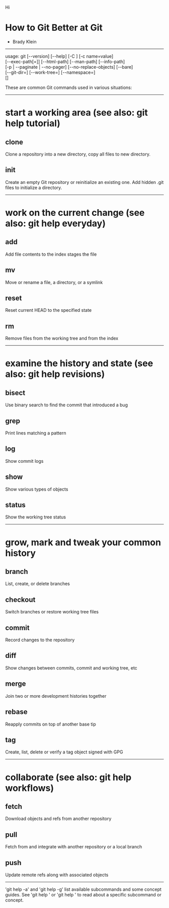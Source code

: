 Hi
# How to Git Better at Git

- Brady Klein

---

usage: git [--version] [--help] [-C <path>] [-c name=value]  
           [--exec-path[=<path>]] [--html-path] [--man-path] [--info-path]  
           [-p | --paginate | --no-pager] [--no-replace-objects] [--bare]  
           [--git-dir=<path>] [--work-tree=<path>] [--namespace=<name>]  
           <command> [<args>]  

These are common Git commands used in various situations:

---
# start a working area (see also: git help tutorial)
## clone

Clone a repository into a new directory, copy all files to new directory.
## init

Create an empty Git repository or reinitialize an existing one. Add hidden .git files to initialize a directory.

---

# work on the current change (see also: git help everyday)
## add

Add file contents to the index
stages the file

## mv
Move or rename a file, a directory, or a symlink

## reset
Reset current HEAD to the specified state

## rm
Remove files from the working tree and from the index

---

# examine the history and state (see also: git help revisions)
## bisect
Use binary search to find the commit that introduced a bug

## grep
Print lines matching a pattern

## log
 Show commit logs

## show
Show various types of objects

## status
Show the working tree status


---

# grow, mark and tweak your common history
## branch
List, create, or delete branches

## checkout
Switch branches or restore working tree files

## commit
Record changes to the repository

## diff
Show changes between commits, commit and working tree, etc

## merge
Join two or more development histories together

## rebase
Reapply commits on top of another base tip

## tag
Create, list, delete or verify a tag object signed with GPG

---

# collaborate (see also: git help workflows)
## fetch
Download objects and refs from another repository

## pull
Fetch from and integrate with another repository or a local branch

## push
Update remote refs along with associated objects

---
'git help -a' and 'git help -g' list available subcommands and some
concept guides. See 'git help <command>' or 'git help <concept>'
to read about a specific subcommand or concept.
